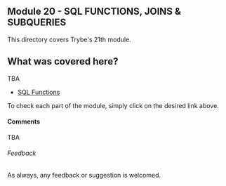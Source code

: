 ## Module 20 - SQL FUNCTIONS, JOINS & SUBQUERIES

This directory covers Trybe's 21th module.

## What was covered here?

TBA

* [SQL Functions](./21.1_SQL_FUNCTIONS)

To check each part of the module, simply click on the desired link above.

#### Comments

TBA

###### Feedback

As always, any feedback or suggestion is welcomed.
